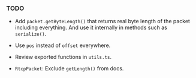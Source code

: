 ### TODO

- Add `packet.getByteLength()` that returns real byte length of the packet including everything. And use it internally in methods such as `serialize()`.

- Use `pos` instead of `offset` everywhere.

- Review exported functions in `utils.ts`.

- `RtcpPacket`: Exclude `getLength()` from docs.
